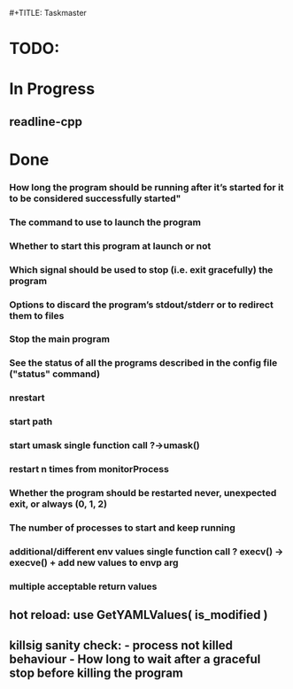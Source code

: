 #+TITLE: Taskmaster

# TODO:

# In Progress
## readline-cpp

# Done
###  How long the program should be running after it’s started for it to be considered successfully started"
###  The command to use to launch the program
###  Whether to start this program at launch or not
###  Which signal should be used to stop (i.e. exit gracefully) the program
###  Options to discard the program’s stdout/stderr or to redirect them to files
###  Stop the main program
###  See the status of all the programs described in the config file ("status" command)
###  nrestart
###  start path
###  start umask single function call ?->umask()
###  restart n times from monitorProcess
###  Whether the program should be restarted never, unexpected exit, or always (0, 1, 2)
###  The number of processes to start and keep running
###  additional/different env values single function call ? execv() -> execve() + add new values to envp arg
###  multiple acceptable return values
## hot reload: use GetYAMLValues( is_modified )
## killsig sanity check: - process not killed behaviour - How long to wait after a graceful stop before killing the program
